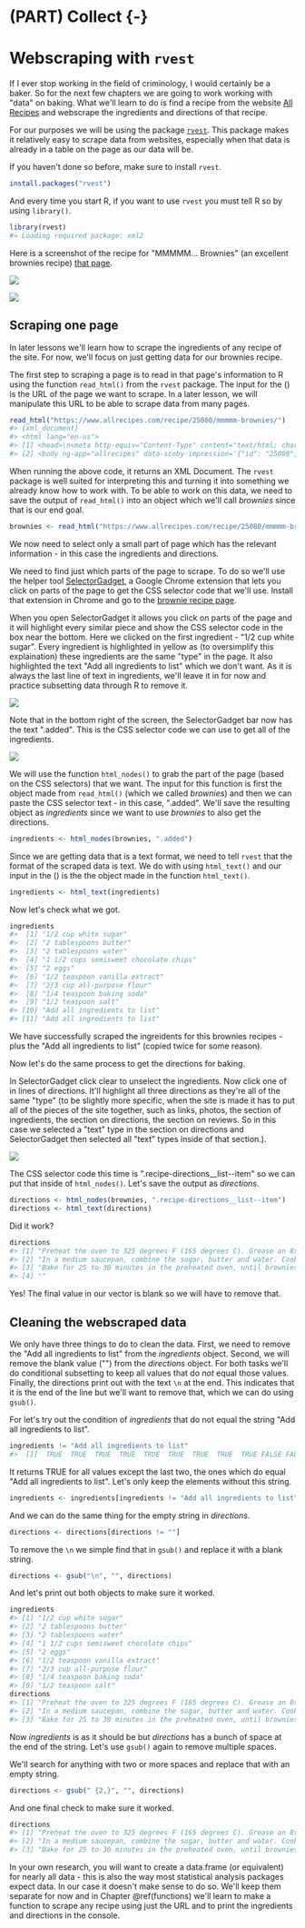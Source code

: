 
# (PART) Collect {-}

# Webscraping with `rvest`

If I ever stop working in the field of criminology, I would certainly be a baker. So for the next few chapters we are going to work working with "data" on baking. What we'll learn to do is find a recipe from the website [All Recipes](https://www.allrecipes.com/) and webscrape the ingredients and directions of that recipe.     

For our purposes we will be using the package [`rvest`](https://github.com/tidyverse/rvest). This package makes it relatively easy to scrape data from websites, especially when that data is already in a table on the page as our data will be.

If you haven't done so before, make sure to install `rvest`.


```r
install.packages("rvest")
```

And every time you start R, if you want to use `rvest` you must tell R so by using `library()`.


```r
library(rvest)
#> Loading required package: xml2
```

Here is a screenshot of the recipe for "MMMMM... Brownies" (an excellent brownies recipe) [that page](https://www.allrecipes.com/recipe/25080/mmmmm-brownies/?internalSource=hub%20recipe&referringContentType=Search).

![](images/brownies_1.PNG)

![](images/brownies_2.PNG)


## Scraping one page

In later lessons we'll learn how to scrape the ingredients of any recipe of the site. For now, we'll focus on just getting data for our brownies recipe.

The first step to scraping a page is to read in that page's information to R using the function `read_html()` from the `rvest` package. The input for the () is the URL of the page we want to scrape. In a later lesson, we will manipulate this URL to be able to scrape data from many pages. 


```r
read_html("https://www.allrecipes.com/recipe/25080/mmmmm-brownies/")
#> {xml_document}
#> <html lang="en-us">
#> [1] <head>\n<meta http-equiv="Content-Type" content="text/html; charset= ...
#> [2] <body ng-app="allrecipes" data-scoby-impression='{"id": "25080", "ev ...
```

When running the above code, it returns an XML Document. The `rvest` package is well suited for interpreting this and turning it into something we already know how to work with. To be able to work on this data, we need to save the output of `read_html()` into an object which we'll call *brownies* since that is our end goal. 


```r
brownies <- read_html("https://www.allrecipes.com/recipe/25080/mmmmm-brownies/")
```

We now need to select only a small part of page which has the relevant information - in this case the ingredients and directions.

We need to find just which parts of the page to scrape. To do so we'll use the helper tool [SelectorGadget](https://selectorgadget.com/), a Google Chrome extension that lets you click on parts of the page to get the CSS selector code that we'll use. Install that extension in Chrome and go to the [brownie recipe page](https://www.allrecipes.com/recipe/25080/mmmmm-brownies/?internalSource=hub%20recipe&referringContentType=Search).

When you open SelectorGadget it allows you click on parts of the page and it will highlight every similar piece and show the CSS selector code in the box near the bottom. Here we clicked on the first ingredient - "1/2 cup white sugar". Every ingredient is highlighted in yellow as (to oversimplify this explaination) these ingredients are the same "type" in the page. It also highlighted the text "Add all ingredients to list" which we don't want. As it is always the last line of text in ingredients, we'll leave it in for now and practice subsetting data through R to remove it.

![](images/brownies_3.PNG)

Note that in the bottom right of the screen, the SelectorGadget bar now has the text ".added". This is the CSS selector code we can use to get all of the ingredients. 

![](images/brownies_4.PNG)

We will use the function `html_nodes()` to grab the part of the page (based on the CSS selectors) that we want. The input for this function is first the object made from `read_html()` (which we called *brownies*) and then we can paste the CSS selector text - in this case, ".added". We'll save the resulting object as *ingredients* since we want to use *brownies* to also get the directions. 


```r
ingredients <- html_nodes(brownies, ".added")
```

Since we are getting data that is a text format, we need to tell `rvest` that the format of the scraped data is text. We do with using `html_text()` and our input in the () is the the object made in the function `html_text()`.  


```r
ingredients <- html_text(ingredients)
```

Now let's check what we got. 


```r
ingredients
#>  [1] "1/2 cup white sugar"                 
#>  [2] "2 tablespoons butter"                
#>  [3] "2 tablespoons water"                 
#>  [4] "1 1/2 cups semisweet chocolate chips"
#>  [5] "2 eggs"                              
#>  [6] "1/2 teaspoon vanilla extract"        
#>  [7] "2/3 cup all-purpose flour"           
#>  [8] "1/4 teaspoon baking soda"            
#>  [9] "1/2 teaspoon salt"                   
#> [10] "Add all ingredients to list"         
#> [11] "Add all ingredients to list"
```

We have successfully scraped the ingreidents for this brownies recipes - plus the "Add all ingredients to list" (copied twice for some reason). 

Now let's do the same process to get the directions for baking. 

In SelectorGadget click clear to unselect the ingredients. Now click one of in lines of directions. It'll highlight all three directions as they're all of the same "type" (to be slightly more specific, when the site is made it has to put all of the pieces of the site together, such as links, photos, the section of ingredients, the section on directions, the section on reviews. So in this case we selected a "text" type in the section on directions and SelectorGadget then selected all "text" types inside of that section.). 

![](images/brownies_5.PNG)

The CSS selector code this time is ".recipe-directions__list--item" so we can put that inside of `html_nodes()`. Let's save the output as *directions*.


```r
directions <- html_nodes(brownies, ".recipe-directions__list--item")
directions <- html_text(directions)
```

Did it work?


```r
directions
#> [1] "Preheat the oven to 325 degrees F (165 degrees C). Grease an 8x8 inch square pan.\n                                    Watch Now\n                            "                                                                                                                                                                                                                                
#> [2] "In a medium saucepan, combine the sugar, butter and water. Cook over medium heat until boiling. Remove from heat and stir in chocolate chips until melted and smooth. Mix in the eggs and vanilla. Combine the flour, baking soda and salt; stir into the chocolate mixture. Spread evenly into the prepared pan.\n                                    Watch Now\n                            "
#> [3] "Bake for 25 to 30 minutes in the preheated oven, until brownies set up. Do not overbake! Cool in pan and cut into squares.\n                                    Watch Now\n                            "                                                                                                                                                                                       
#> [4] ""
```

Yes! The final value in our vector is blank so we will have to remove that. 

## Cleaning the webscraped data

We only have three things to do to clean the data. First, we need to remove the "Add all ingredients to list" from the *ingredients* object. Second, we will remove the blank value ("") from the *directions* object. For both tasks we'll do conditional subsetting to keep all values that do *not* equal those values. Finally, the directions print out with the text `\n` at the end. This indicates that it is the end of the line but we'll want to remove that, which we can do using `gsub()`. 

For let's try out the condition of *ingredients* that do not equal the string "Add all ingredients to list".


```r
ingredients != "Add all ingredients to list"
#>  [1]  TRUE  TRUE  TRUE  TRUE  TRUE  TRUE  TRUE  TRUE  TRUE FALSE FALSE
```

It returns TRUE for all values except the last two, the ones which do equal "Add all ingredients to list". Let's only keep the elements without this string. 


```r
ingredients <- ingredients[ingredients != "Add all ingredients to list"]
```

And we can do the same thing for the empty string in *directions*.


```r
directions <- directions[directions != ""]
```

To remove the `\n` we simple find that in `gsub()` and replace it with a blank string. 


```r
directions <- gsub("\n", "", directions)
```

And let's print out both objects to make sure it worked. 


```r
ingredients
#> [1] "1/2 cup white sugar"                 
#> [2] "2 tablespoons butter"                
#> [3] "2 tablespoons water"                 
#> [4] "1 1/2 cups semisweet chocolate chips"
#> [5] "2 eggs"                              
#> [6] "1/2 teaspoon vanilla extract"        
#> [7] "2/3 cup all-purpose flour"           
#> [8] "1/4 teaspoon baking soda"            
#> [9] "1/2 teaspoon salt"
directions
#> [1] "Preheat the oven to 325 degrees F (165 degrees C). Grease an 8x8 inch square pan.                                    Watch Now                            "                                                                                                                                                                                                                                
#> [2] "In a medium saucepan, combine the sugar, butter and water. Cook over medium heat until boiling. Remove from heat and stir in chocolate chips until melted and smooth. Mix in the eggs and vanilla. Combine the flour, baking soda and salt; stir into the chocolate mixture. Spread evenly into the prepared pan.                                    Watch Now                            "
#> [3] "Bake for 25 to 30 minutes in the preheated oven, until brownies set up. Do not overbake! Cool in pan and cut into squares.                                    Watch Now                            "
```

Now *ingredients* is as it should be but *directions* has a bunch of space at the end of the string. Let's use `gsub()` again to remove multiple spaces.

We'll search for anything with two or more spaces and replace that with an empty string.


```r
directions <- gsub(" {2,}", "", directions)
```

And one final check to make sure it worked.


```r
directions
#> [1] "Preheat the oven to 325 degrees F (165 degrees C). Grease an 8x8 inch square pan.Watch Now"                                                                                                                                                                                                                                
#> [2] "In a medium saucepan, combine the sugar, butter and water. Cook over medium heat until boiling. Remove from heat and stir in chocolate chips until melted and smooth. Mix in the eggs and vanilla. Combine the flour, baking soda and salt; stir into the chocolate mixture. Spread evenly into the prepared pan.Watch Now"
#> [3] "Bake for 25 to 30 minutes in the preheated oven, until brownies set up. Do not overbake! Cool in pan and cut into squares.Watch Now"
```


In your own research, you will want to create a data.frame (or equivalent) for nearly all data - this is also the way most statistical analysis packages expect data. In our case it doesn't make sense to do so. We'll keep them separate for now and in Chapter \@ref(functions) we'll learn to make a function to scrape any recipe using just the URL and to print the ingredients and directions in the console.  

